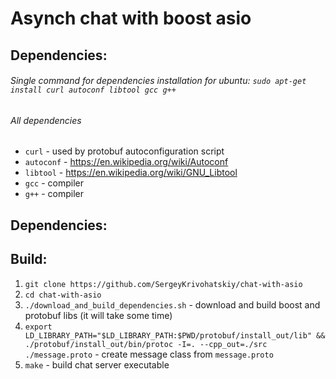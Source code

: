 Asynch chat with boost asio
===========================

## Dependencies:
###### Single command for dependencies installation for ubuntu: `sudo apt-get install curl autoconf libtool gcc g++`
###### All dependencies
- `curl` - used by protobuf autoconfiguration script
- `autoconf` - https://en.wikipedia.org/wiki/Autoconf
- `libtool` - https://en.wikipedia.org/wiki/GNU_Libtool
- `gcc` - compiler
- `g++` - compiler

## Dependencies:

## Build:
1. `git clone https://github.com/SergeyKrivohatskiy/chat-with-asio`
2. `cd chat-with-asio`
3. `./download_and_build_dependencies.sh` - download and build boost and protobuf libs (it will take some time)
4. `export LD_LIBRARY_PATH="$LD_LIBRARY_PATH:$PWD/protobuf/install_out/lib" && ./protobuf/install_out/bin/protoc -I=. --cpp_out=./src ./message.proto` - create message class from `message.proto`
5. `make` - build chat server executable


